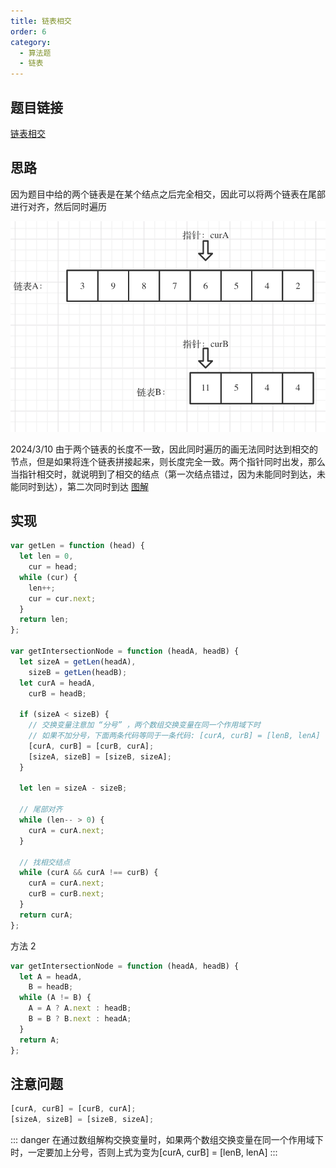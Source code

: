```yaml
---
title: 链表相交
order: 6
category:
  - 算法题
  - 链表
---
```


## 题目链接

[链表相交](https://leetcode.cn/problems/intersection-of-two-linked-lists-lcci/)

## 思路

因为题目中给的两个链表是在某个结点之后完全相交，因此可以将两个链表在尾部进行对齐，然后同时遍历

![图解](/assets/images/链表/链表相交.png)

2024/3/10
由于两个链表的长度不一致，因此同时遍历的画无法同时达到相交的节点，但是如果将连个链表拼接起来，则长度完全一致。两个指针同时出发，那么当指针相交时，就说明到了相交的结点（第一次结点错过，因为未能同时到达，未能同时到达），第二次同时到达
[图解](https://leetcode.cn/problems/intersection-of-two-linked-lists/solutions/12624/intersection-of-two-linked-lists-shuang-zhi-zhen-l/)

## 实现

```js
var getLen = function (head) {
  let len = 0,
    cur = head;
  while (cur) {
    len++;
    cur = cur.next;
  }
  return len;
};

var getIntersectionNode = function (headA, headB) {
  let sizeA = getLen(headA),
    sizeB = getLen(headB);
  let curA = headA,
    curB = headB;

  if (sizeA < sizeB) {
    // 交换变量注意加 “分号” ，两个数组交换变量在同一个作用域下时
    // 如果不加分号，下面两条代码等同于一条代码: [curA, curB] = [lenB, lenA]
    [curA, curB] = [curB, curA];
    [sizeA, sizeB] = [sizeB, sizeA];
  }

  let len = sizeA - sizeB;

  // 尾部对齐
  while (len-- > 0) {
    curA = curA.next;
  }

  // 找相交结点
  while (curA && curA !== curB) {
    curA = curA.next;
    curB = curB.next;
  }
  return curA;
};
```

方法 2

```js
var getIntersectionNode = function (headA, headB) {
  let A = headA,
    B = headB;
  while (A != B) {
    A = A ? A.next : headB;
    B = B ? B.next : headA;
  }
  return A;
};
```

## 注意问题

```js
[curA, curB] = [curB, curA];
[sizeA, sizeB] = [sizeB, sizeA];
```

::: danger
在通过数组解构交换变量时，如果两个数组交换变量在同一个作用域下时，一定要加上分号，否则上式为变为[curA, curB] = [lenB, lenA]
:::
